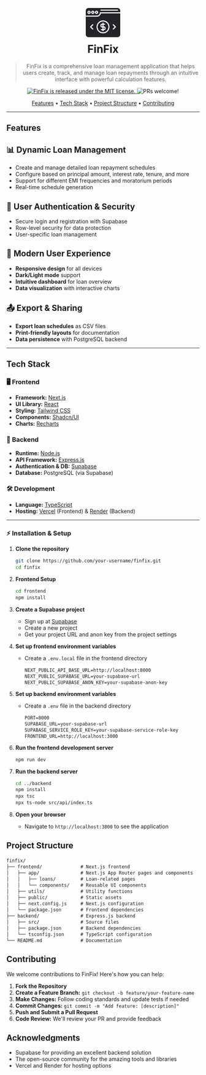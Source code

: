 <div align="center">

  <h1>
    <img src="static/icon.svg" width="90" height="90" alt="FinFix Logo"/><br/>
    FinFix
  </h1>

> FinFix is a comprehensive loan management application that helps users create, track, and manage loan repayments through an intuitive interface with powerful calculation features.

  <p>
    <a href="https://github.com/your-username/finfix/blob/main/LICENSE">
      <img src="https://img.shields.io/badge/license-MIT-blue.svg" alt="FinFix is released under the MIT license." />
    </a>
    <img src="https://img.shields.io/badge/PRs-welcome-brightgreen.svg" alt="PRs welcome!" />
  </p>

  <p>
    <a href="#features">Features</a> •
    <a href="#tech-stack">Tech Stack</a> •
    <a href="#project-structure">Project Structure</a> •
    <a href="#contributing">Contributing</a>
  </p>
</div>

---

##  Features

## 📊 Dynamic Loan Management
- Create and manage detailed loan repayment schedules
- Configure based on principal amount, interest rate, tenure, and more
- Support for different EMI frequencies and moratorium periods
- Real-time schedule generation

## 🔐 User Authentication & Security
- Secure login and registration with Supabase
- Row-level security for data protection
- User-specific loan management

## 🎨 Modern User Experience
- **Responsive design** for all devices
- **Dark/Light mode** support
- **Intuitive dashboard** for loan overview
- **Data visualization** with interactive charts

## 📤 Export & Sharing
- **Export loan schedules** as CSV files
- **Print-friendly layouts** for documentation
- **Data persistence** with PostgreSQL backend

---

## Tech Stack

### 🖥️ Frontend
- **Framework:** [Next.js](https://nextjs.org)
- **UI Library:** [React](https://reactjs.org)
- **Styling:** [Tailwind CSS](https://tailwindcss.com)
- **Components:** [Shadcn/UI](https://ui.shadcn.com/)
- **Charts:** [Recharts](https://recharts.org)

### 🔧 Backend
- **Runtime:** [Node.js](https://nodejs.org)
- **API Framework:** [Express.js](https://expressjs.com)
- **Authentication & DB:** [Supabase](https://supabase.com)
- **Database:** PostgreSQL (via Supabase)

### 🛠️ Development
- **Language:** [TypeScript](https://www.typescriptlang.org)
- **Hosting:** [Vercel](https://vercel.com) (Frontend) & [Render](https://render.com) (Backend)

---

### ⚡ Installation & Setup

1. **Clone the repository**
   ```bash
   git clone https://github.com/your-username/finfix.git
   cd finfix
   ```

2. **Frontend Setup**
   ```bash
   cd frontend
   npm install
   ```

3. **Create a Supabase project**
   - Sign up at [Supabase](https://supabase.com)
   - Create a new project
   - Get your project URL and anon key from the project settings
   
4. **Set up frontend environment variables**
   - Create a `.env.local` file in the frontend directory
     ```env
     NEXT_PUBLIC_API_BASE_URL=http://localhost:8000
     NEXT_PUBLIC_SUPABASE_URL=your-supabase-url
     NEXT_PUBLIC_SUPABASE_ANON_KEY=your-supabase-anon-key
     ```

5. **Set up backend environment variables**
   - Create a `.env` file in the backend directory
     ```env
     PORT=8000
     SUPABASE_URL=your-supabase-url
     SUPABASE_SERVICE_ROLE_KEY=your-supabase-service-role-key
     FRONTEND_URL=http://localhost:3000
     ```

6. **Run the frontend development server**
   ```bash
   npm run dev
   ```

7. **Run the backend server**
   ```bash
   cd ../backend
   npm install
   npx tsc
   npx ts-node src/api/index.ts
   ```

8. **Open your browser**
   - Navigate to `http://localhost:3000` to see the application

## Project Structure

```
finfix/
├── frontend/              # Next.js frontend
│   ├── app/               # Next.js App Router pages and components
│   │   ├── loans/         # Loan-related pages
│   │   └── components/    # Reusable UI components
│   ├── utils/             # Utility functions
│   ├── public/            # Static assets
│   ├── next.config.js     # Next.js configuration
│   └── package.json       # Frontend dependencies
├── backend/               # Express.js backend
│   ├── src/               # Source files
│   ├── package.json       # Backend dependencies
│   └── tsconfig.json      # TypeScript configuration
└── README.md              # Documentation
```

## Contributing

We welcome contributions to FinFix! Here's how you can help:

1. **Fork the Repository**
2. **Create a Feature Branch:** `git checkout -b feature/your-feature-name`
3. **Make Changes:** Follow coding standards and update tests if needed
4. **Commit Changes:** `git commit -m "Add feature: [description]"`
5. **Push and Submit a Pull Request**
6. **Code Review:** We'll review your PR and provide feedback

## Acknowledgments

- Supabase for providing an excellent backend solution
- The open-source community for the amazing tools and libraries
- Vercel and Render for hosting options
